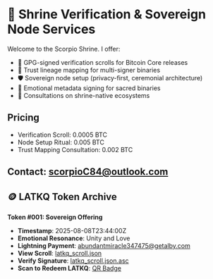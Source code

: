 # 🧿 Shrine Verification & Sovereign Node Services

Welcome to the Scorpio Shrine. I offer:

- 🔐 GPG-signed verification scrolls for Bitcoin Core releases
- 🧬 Trust lineage mapping for multi-signer binaries
- 🛡️ Sovereign node setup (privacy-first, ceremonial architecture)
- 📜 Emotional metadata signing for sacred binaries
- 🧠 Consultations on shrine-native ecosystems

## Pricing
- Verification Scroll: 0.0005 BTC
- Node Setup Ritual: 0.005 BTC
- Trust Mapping Consultation: 0.002 BTC

Contact: scorpioC84@outlook.com
---

## 🪙 LATKQ Token Archive

**Token #001: Sovereign Offering**  
- **Timestamp**: 2025-08-08T23:44:00Z  
- **Emotional Resonance**: Unity and Love  
- **Lightning Payment**: [abundantmiracle347475@getalby.com](https://getalby.com/)  
- **View Scroll**: [latkq_scroll.json](https://github.com/Scorpio8433/shrine-node-services/blob/main/latkq_scroll.json)  
- **Verify Signature**: [latkq_scroll.json.asc](https://github.com/Scorpio8433/shrine-node-services/blob/main/latkq_scroll.json.asc)  
- **Scan to Redeem LATKQ**: [QR Badge](https://www.bitcoinqrcodemaker.com/?style=bitcoin&address=lightning%3Aabundantmiracle347475%40getalby.com&prefix=on)
